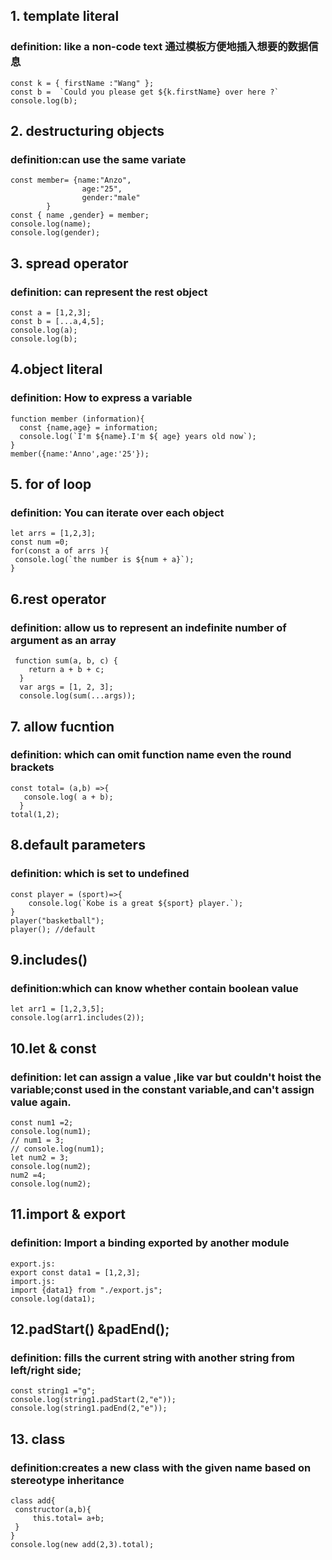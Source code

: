 ## 1. template literal 
### definition: like a non-code text 通过模板方便地插入想要的数据信息
``` 
const k = { firstName :"Wang" };
const b =  `Could you please get ${k.firstName} over here ?`
console.log(b);
```
## 2. destructuring objects   

### definition:can use the same variate 
``` 
const member= {name:"Anzo",
                age:"25",
                gender:"male"
        }
const { name ,gender} = member;
console.log(name);
console.log(gender);
```
## 3. spread operator
### definition: can represent the rest object
```
const a = [1,2,3];
const b = [...a,4,5];
console.log(a);
console.log(b);
```
## 4.object literal  
### definition: How to express a variable
```
function member (information){
  const {name,age} = information;
  console.log(`I'm ${name}.I'm ${ age} years old now`);
}
member({name:'Anno',age:'25'});
```
## 5. for of loop
### definition: You can iterate over each object 
```
let arrs = [1,2,3];
const num =0;
for(const a of arrs ){
 console.log(`the number is ${num + a}`);
}
```
## 6.rest operator   
### definition: allow us to represent an indefinite number of argument as an array
```
 function sum(a, b, c) {
    return a + b + c;
  }
  var args = [1, 2, 3];
  console.log(sum(...args)); 
```
## 7. allow fucntion 
### definition: which can omit function name  even the round brackets
```
const total= (a,b) =>{
   console.log( a + b); 
  }
total(1,2);
```
## 8.default parameters 
### definition: which is set to undefined
```
const player = (sport)=>{
    console.log(`Kobe is a great ${sport} player.`);
}
player("basketball");
player(); //default

```
## 9.includes() 
### definition:which can know whether contain boolean value
```
let arr1 = [1,2,3,5];
console.log(arr1.includes(2));
```
## 10.let & const
### definition: let can assign a value ,like var but couldn't hoist the variable;const used in the constant variable,and can't assign value again.
```
const num1 =2;
console.log(num1);
// num1 = 3;
// console.log(num1);
let num2 = 3;
console.log(num2);
num2 =4;
console.log(num2);
```
## 11.import & export
###  definition: Import a binding exported by another module
```
export.js:
export const data1 = [1,2,3];
import.js:
import {data1} from "./export.js";
console.log(data1);

```
## 12.padStart() &padEnd();
### definition: fills the current string with another string from left/right side;
```
const string1 ="g";
console.log(string1.padStart(2,"e"));
console.log(string1.padEnd(2,"e"));

```
## 13. class
### definition:creates a new class with the given name based on stereotype inheritance
```
class add{
 constructor(a,b){
     this.total= a+b;
 }
}
console.log(new add(2,3).total);

```

